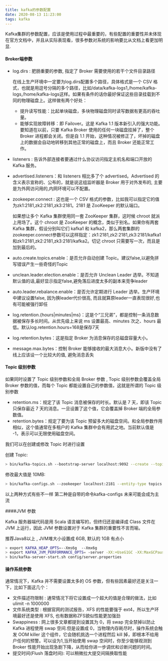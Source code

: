 ```yaml
---
title: kafka的参数配置
date: 2020-08-13 11:23:00
tags: kafka
---
```


Kafka集群的参数配置，应该是使用过程中最重要的，有些配置的重要性并未体现在官方文档中，并且从实际表现看，很多参数对系统的影响要比从文档上看更加明显.

#### Broker端参数

- log.dirs : 肥肠重要的参数, 指定了 Broker 需要使用的若干个文件目录路径

  在线上生产环境中一定要为log.dirs配置多个路径，具体格式是一个 CSV 格式，也就是用逗号分隔的多个路径，比如/data/kafka-logs1,/home/kafka-logs,/home/kafka-logs这样。如果有条件的话你最好保证这些目录挂载到不同的物理磁盘上。这样做有两个好处：

  - 提升读写性能：比起单块磁盘，多块物理磁盘同时读写数据有更高的吞吐量。
  - 能够实现故障转移：即 Failover。这是 Kafka 1.1 版本新引入的强大功能。要知道在以前，只要 Kafka Broker 使用的任何一块磁盘挂掉了，整个 Broker 进程都会关闭。但是自 1.1 开始，这种情况被修正了，坏掉的磁盘上的数据会自动地转移到其他正常的磁盘上，而且 Broker 还能正常工作。

  <!--more-->

- listeners : 告诉外部连接者要通过什么协议访问指定主机名和端口开放的 Kafka 服务。

- advertised.listeners：和 listeners 相比多了个 advertised。Advertised 的含义表示宣称的、公布的，就是说这组监听器是 Broker 用于对外发布的, 主要是为外网访问用的,内网环境可以不配置。

- zookeeper.connect : 这也是一个 CSV 格式的参数，比如我可以指定它的值为zk1:2181,zk2:2181,zk3:2181。2181 是 ZooKeeper 的默认端口。

  如果想让多个 Kafka 集群使用同一套 ZooKeeper 集群，这时候 chroot 就派上用场了。这个 chroot 是 ZooKeeper 的概念，类似于别名。如果你有两套 Kafka 集群，假设分别叫它们 kafka1 和 kafka2，那么两套集群的zookeeper.connect参数可以这样指定：zk1:2181,zk2:2181,zk3:2181/kafka1和zk1:2181,zk2:2181,zk3:2181/kafka2。切记 chroot 只需要写一次，而且是加到最后的。

- auto.create.topics.enable：是否允许自动创建 Topic。建议false,以避免拼写错误产生一些奇怪的Topic

- unclean.leader.election.enable：是否允许 Unclean Leader 选举。不知道默认值的话,最好显示指定false,避免落后进度太多的副本来竞争leader

- auto.leader.rebalance.enable：是否允许定期进行 Leader 选举。生产环境中建议设置false, 因为换leader代价很高, 而且就算原leader一直表现很好,也有可能被强行卸任

- log.retention.{hours|minutes|ms}：这是个“三兄弟”，都是控制一条消息数据被保存多长时间。从优先级上来说 ms 设置最高、minutes 次之、hours 最低。默认log.retention.hours=168是保存7天

- log.retention.bytes：这是指定 Broker 为消息保存的总磁盘容量大小。

- message.max.bytes：控制 Broker 能够接收的最大消息大小。新版中没有了 线上应该设一个比较大的值, 避免消息丢失

#### Topic 级别参数

如果同时设置了 Topic 级别参数和全局 Broker 参数 , Topic 级别参数会覆盖全局 Broker 参数的值，而每个 Topic 都能设置自己的参数值，这就是所谓的 Topic 级别参数

- retention.ms：规定了该 Topic 消息被保存的时长。默认是 7 天，即该 Topic 只保存最近 7 天的消息。一旦设置了这个值，它会覆盖掉 Broker 端的全局参数值。
- retention.bytes：规定了要为该 Topic 预留多大的磁盘空间。和全局参数作用相似，这个值通常在多租户的 Kafka 集群中会有用武之地。当前默认值是 -1，表示可以无限使用磁盘空间。

我们可以在创建或修改 Topic 时进行设置

创建 Topic:

```sh
> bin/kafka-topics.sh --bootstrap-server localhost:9092 --create --topic transaction --partitions 1 --replication-factor 1 --config retention.ms=15552000000 --config max.message.bytes=5242880
```

修改最大值是 10MB:

```sh
> bin/kafka-configs.sh --zookeeper localhost:2181 --entity-type topics --entity-name transaction --alter --add-config max.message.bytes=10485760
```

以上两种方式有些不一样 第二种是自带的命令kafka-configs 未来可能会成为主流

####JVM 参数

Kafka 服务器端代码是用 Scala 语言编写的，但终归还是编译成 Class 文件在 JVM 上运行，因此 JVM 参数设置对于 Kafka 集群的重要性不言而喻。

推荐Java8以上 , JVM堆大小设置成 6GB, 默认的 1GB 有点小

```sh
> export KAFKA_HEAP_OPTS=--Xms6g  --Xmx6g
> export KAFKA_JVM_PERFORMANCE_OPTS= -server -XX:+UseG1GC -XX:MaxGCPauseMillis=20 -XX:InitiatingHeapOccupancyPercent=35 -XX:+ExplicitGCInvokesConcurrent -Djava.awt.headless=true
> bin/kafka-server-start.sh config/server.properties
```

#### 操作系统参数

通常情况下，Kafka 并不需要设置太多的 OS 参数，但有些因素最好还是关注一下，比如下面这几个：

- 文件描述符限制 : 通常情况下将它设置成一个超大的值是合理的做法，比如ulimit -n 1000000
- 文件系统类型 : 根据官网的测试报告，XFS 的性能要强于 ext4，所以生产环境最好还是使用 XFS, 也有数据称ZFS貌似性能更加强劲
- Swappiness : 网上很多文章都提到设置其为 0，将 swap 完全禁掉以防止 Kafka 进程使用 swap 空间.但是设置成 0，当物理内存耗尽时，操作系统会触发 OOM killer 这个组件，它会随机挑选一个进程然后 kill 掉，即根本不给用户任何的预警。可以设为1,当开始使用 swap 空间时，你至少能够观测到 Broker 性能开始出现急剧下降，从而给你进一步调优和诊断问题的时间。
- 提交时间(Flush 落盘时间): 可以稍微拉大提交间隔换取性能

